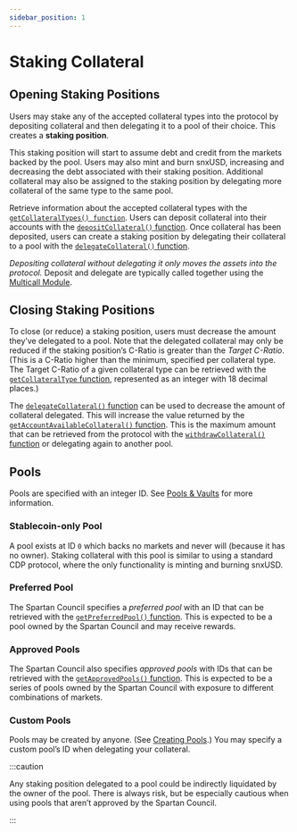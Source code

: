 ```yaml
---
sidebar_position: 1
---
```


# Staking Collateral

## Opening Staking Positions

Users may stake any of the accepted collateral types into the protocol by depositing collateral and then delegating it to a pool of their choice. This creates a **staking position**.

This staking position will start to assume debt and credit from the markets backed by the pool. Users may also mint and burn snxUSD, increasing and decreasing the debt associated with their staking position. Additional collateral may also be assigned to the staking position by delegating more collateral of the same type to the same pool.

Retrieve information about the accepted collateral types with the [`getCollateralTypes() function`](/protocol/technical-reference/smart-contracts#getcollateraltypes). Users can deposit collateral into their accounts with the [`depositCollateral()` function](/protocol/technical-reference/smart-contracts#depositcollateral). Once collateral has been deposited, users can create a staking position by delegating their collateral to a pool with the [`delegateCollateral()` function](/protocol/technical-reference/smart-contracts#depositcollateral).

_Depositing collateral without delegating it only moves the assets into the protocol._ Deposit and delegate are typically called together using the [Multicall Module](/protocol/technical-reference/smart-contracts#multicall-module).

## Closing Staking Positions

To close (or reduce) a staking position, users must decrease the amount they’ve delegated to a pool. Note that the delegated collateral may only be reduced if the staking position’s C-Ratio is greater than the _Target C-Ratio_. (This is a C-Ratio higher than the minimum, specified per collateral type. The Target C-Ratio of a given collateral type can be retrieved with the [`getCollateralType` function](/protocol/technical-reference/smart-contracts#getcollateraltype), represented as an integer with 18 decimal places.)

The [`delegateCollateral()` function](/protocol/technical-reference/smart-contracts#depositcollateral) can be used to decrease the amount of collateral delegated. This will increase the value returned by the [`getAccountAvailableCollateral()` function](/protocol/technical-reference/smart-contracts#getaccountavailablecollateral). This is the maximum amount that can be retrieved from the protocol with the [`withdrawCollateral()` function](/protocol/technical-reference/smart-contracts#withdrawcollateral) or delegating again to another pool.

## Pools

Pools are specified with an integer ID. See [Pools & Vaults](/protocol/pools-markets/delegating-credit-and-debt) for more information.

### Stablecoin-only Pool

A pool exists at ID `0` which backs no markets and never will (because it has no owner). Staking collateral with this pool is similar to using a standard CDP protocol, where the only functionality is minting and burning snxUSD.

### Preferred Pool

The Spartan Council specifies a _preferred pool_ with an ID that can be retrieved with the [`getPreferredPool()` function](/protocol/technical-reference/smart-contracts#getpreferredpool). This is expected to be a pool owned by the Spartan Council and may receive rewards.

### Approved Pools

The Spartan Council also specifies _approved pools_ with IDs that can be retrieved with the [`getApprovedPools()` function](/protocol/technical-reference/smart-contracts#getapprovedpools). This is expected to be a series of pools owned by the Spartan Council with exposure to different combinations of markets.

### Custom Pools

Pools may be created by anyone. (See [Creating Pools](/protocol/pools-markets/delegating-credit-and-debt#creating-pools).) You may specify a custom pool’s ID when delegating your collateral.

:::caution

Any staking position delegated to a pool could be indirectly liquidated by the owner of the pool. There is always risk, but be especially cautious when using pools that aren’t approved by the Spartan Council.

:::

